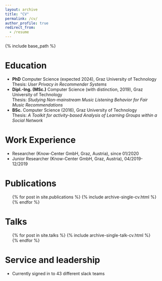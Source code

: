 ```yaml
---
layout: archive
title: "CV"
permalink: /cv/
author_profile: true
redirect_from:
  - /resume
---
```


{% include base_path %}

Education
======
* <strong>PhD</strong> Computer Science (expected 2024), Graz University of Technology<br>Thesis: <em>User Privacy in Recommender Systems</em>
* <strong>Dipl.-Ing. (MSc.)</strong> Computer Science (with distinction, 2019), Graz University of Technology<br>Thesis: <em>Studying Non-mainstream Music Listening Behavior for Fair Music Recommendations</em>
* <strong>BSc.</strong> Computer Science (2016), Graz University of Technology<br>Thesis: <em>A Toolkit for activity-based Analysis of Learning Groups within a Social Network</em>


Work Experience
======
* Researcher (Know-Center GmbH, Graz, Austria), since 01/2020
* Junior Researcher (Know-Center GmbH, Graz, Austria), 04/2019-12/2019


Publications
======
  <ul>{% for post in site.publications %}
    {% include archive-single-cv.html %}
  {% endfor %}</ul>
  
Talks
======
  <ul>{% for post in site.talks %}
    {% include archive-single-talk-cv.html %}
  {% endfor %}</ul>
  
Service and leadership
======
* Currently signed in to 43 different slack teams
